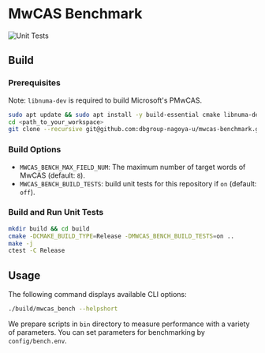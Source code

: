# MwCAS Benchmark

![Unit Tests](https://github.com/dbgroup-nagoya-u/mwcas-benchmark/workflows/Unit%20Tests/badge.svg?branch=main)

## Build

### Prerequisites

Note: `libnuma-dev` is required to build Microsoft's PMwCAS.

```bash
sudo apt update && sudo apt install -y build-essential cmake libnuma-dev
cd <path_to_your_workspace>
git clone --recursive git@github.com:dbgroup-nagoya-u/mwcas-benchmark.git
```

### Build Options

- `MWCAS_BENCH_MAX_FIELD_NUM`: The maximum number of target words of MwCAS (default: `8`).
- `MWCAS_BENCH_BUILD_TESTS`: build unit tests for this repository if `on` (default: `off`).

### Build and Run Unit Tests

```bash
mkdir build && cd build
cmake -DCMAKE_BUILD_TYPE=Release -DMWCAS_BENCH_BUILD_TESTS=on ..
make -j
ctest -C Release
```

## Usage

The following command displays available CLI options:

```bash
./build/mwcas_bench --helpshort
```

We prepare scripts in `bin` directory to measure performance with a variety of parameters. You can set parameters for benchmarking by `config/bench.env`.
